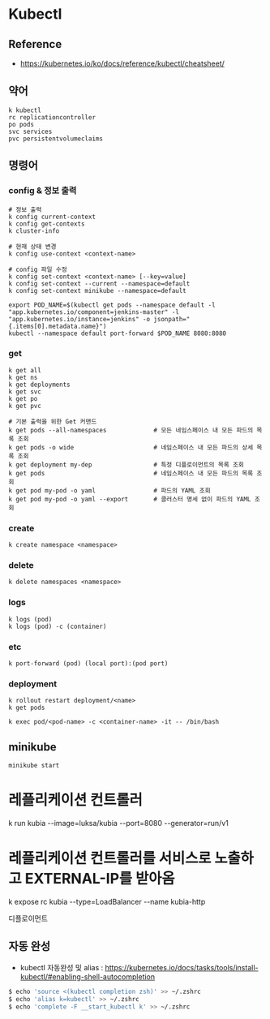 # Kubectl

## Reference

* <https://kubernetes.io/ko/docs/reference/kubectl/cheatsheet/>

## 약어

```
k kubectl
rc replicationcontroller
po pods
svc services
pvc persistentvolumeclaims
```

## 명령어

### config & 정보 출력

```
# 정보 출력
k config current-context
k config get-contexts
k cluster-info

# 현재 상태 변경
k config use-context <context-name>

# config 파일 수정
k config set-context <context-name> [--key=value]
k config set-context --current --namespace=default
k config set-context minikube --namespace=default
```

```
export POD_NAME=$(kubectl get pods --namespace default -l "app.kubernetes.io/component=jenkins-master" -l "app.kubernetes.io/instance=jenkins" -o jsonpath="{.items[0].metadata.name}")
kubectl --namespace default port-forward $POD_NAME 8080:8080
```

### get

```
k get all
k get ns
k get deployments
k get svc
k get po
k get pvc

# 기본 출력을 위한 Get 커맨드
k get pods --all-namespaces             # 모든 네임스페이스 내 모든 파드의 목록 조회
k get pods -o wide                      # 네임스페이스 내 모든 파드의 상세 목록 조회
k get deployment my-dep                 # 특정 디플로이먼트의 목록 조회
k get pods                              # 네임스페이스 내 모든 파드의 목록 조회
k get pod my-pod -o yaml                # 파드의 YAML 조회
k get pod my-pod -o yaml --export       # 클러스터 명세 없이 파드의 YAML 조회
```

### create
```
k create namespace <namespace>
```

### delete

```
k delete namespaces <namespace>
```

### logs

```
k logs (pod)
k logs (pod) -c (container)
```

### etc

```
k port-forward (pod) (local port):(pod port)
```

### deployment

```
k rollout restart deployment/<name>
k get pods

k exec pod/<pod-name> -c <container-name> -it -- /bin/bash
```

## minikube

```
minikube start
```

# 레플리케이션 컨트롤러
k run kubia --image=luksa/kubia --port=8080 --generator=run/v1

# 레플리케이션 컨트롤러를 서비스로 노출하고 EXTERNAL-IP를 받아옴
k expose rc kubia --type=LoadBalancer --name kubia-http

디플로이먼트

## 자동 완성

* kubectl 자동완성 및 alias : <https://kubernetes.io/docs/tasks/tools/install-kubectl/#enabling-shell-autocompletion>

```bash
$ echo 'source <(kubectl completion zsh)' >> ~/.zshrc
$ echo 'alias k=kubectl' >> ~/.zshrc
$ echo 'complete -F __start_kubectl k' >> ~/.zshrc
```
